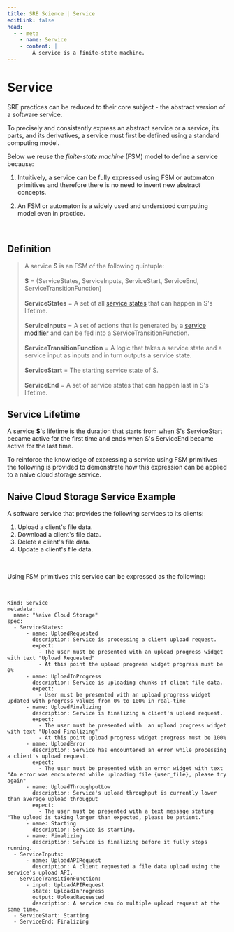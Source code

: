 ```yaml
---
title: SRE Science | Service
editLink: false
head:
  - - meta
    - name: Service 
    - content: |
        A service is a finite-state machine.        
---
```


# Service
SRE practices can be reduced to their core subject - the abstract version of a software service.

To precisely and consistently express an abstract service or a service, its parts, and its derivatives, a service must first be defined using a standard computing model.
<br/>

Below we reuse the *finite-state machine* (FSM) model to define a service because:

1. Intuitively, a service can be fully expressed using FSM or automaton primitives and therefore there is no need to invent new abstract concepts.

2. An FSM or automaton is a widely used and understood computing model even in practice.
<br/>

## Definition
> A service **S** is an FSM of the following quintuple:
> <br/><br/>
> **S** = (ServiceStates, ServiceInputs, ServiceStart, ServiceEnd, ServiceTransitionFunction)
>  <br/><br/>
>  **ServiceStates** = A set of all [service states](./service-state.md) that can happen in S's lifetime.
>   <br/><br/>
>  **ServiceInputs** = A set of actions that is generated by a [service modifier](./service-modifier.md) and can be fed into a ServiceTransitionFunction.
>   <br/><br/>
>  **ServiceTransitionFunction** = A logic that takes a service state and a service input as inputs and in turn outputs a service state.
>   <br/><br/>
>  **ServiceStart** = The starting service state of S.
>   <br/><br/>
>  **ServiceEnd** = A set of service states that can happen last in S's lifetime.

## Service Lifetime
A service **S**'s lifetime is the duration that starts from when S's ServiceStart became active for the first time and ends when S's ServiceEnd became active for the last time.
<br/>

To reinforce the knowledge of expressing a service using FSM primitives the following is provided to demonstrate how this expression can be applied to a naive cloud storage service.

## Naive Cloud Storage Service Example
A software service that provides the following services to its clients:

1. Upload a client's file data.
2. Download a client's file data.
3. Delete a client's file data.
4. Update a client's file data.
<br/>

Using FSM primitives this service can be expressed as the following:

<br/>

```
Kind: Service
metadata:
  name: "Naive Cloud Storage"
spec:
  - ServiceStates:
      - name: UploadRequested
        description: Service is processing a client upload request.
        expect:
          - The user must be presented with an upload progress widget with text "Upload Requested"
          - At this point the upload progress widget progress must be 0%
      - name: UploadInProgress
        description: Service is uploading chunks of client file data.
        expect:
          - User must be presented with an upload progress widget updated with progress values from 0% to 100% in real-time
      - name: UploadFinalizing
        description: Service is finalizing a client's upload request.
        expect:
          - The user must be presented with  an upload progress widget with text "Upload Finalizing"
          - At this point upload progress widget progress must be 100%
      - name: UploadError
        description: Service has encountered an error while processing a client's upload request.
        expect:
          - The user must be presented with an error widget with text "An error was encountered while uploading file {user_file}, please try again"
      - name: UploadThroughputLow
        description: Service's upload throughput is currently lower than average upload througput
        expect:
          - The user must be presented with a text message stating "The upload is taking longer than expected, please be patient."
      - name: Starting
        description: Service is starting.
      - name: Finalizing
        description: Service is finalizing before it fully stops running.
  - ServiceInputs:
      - name: UploadAPIRequest
        description: A client requested a file data upload using the service's upload API.
  - ServiceTransitionFunction:
      - input: UploadAPIRequest
        state: UploadInProgress
        output: UploadRequested
        description: A service can do multiple upload request at the same time.
  - ServiceStart: Starting
  - ServiceEnd: Finalizing

```
